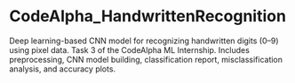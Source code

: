 # CodeAlpha_HandwrittenRecognition
Deep learning-based CNN model for recognizing handwritten digits (0–9) using pixel data. Task 3 of the CodeAlpha ML Internship. Includes preprocessing, CNN model building, classification report, misclassification analysis, and accuracy plots.
